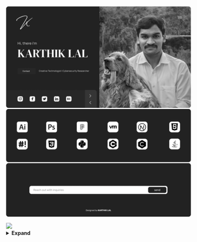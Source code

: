 <a href="https://karthiklal.in">![HEADER](assets/header.png)</a>
![SKILL](assets/skcontent.png)
<a href="https://karthiklal.in/contact">![FOOTER](assets/footer.png)</a>

<img src="https://komarev.com/ghpvc/?username=karthik558&style=flat-round&color=333333&label=Visitors">
<details>
<summary><b>Expand</summary> 
<p align="center">
    <!--Add my profile views -->
     <br>
    <img src="https://github-readme-stats.vercel.app/api?username=karthik558&show_icons=true&count_private=true&line_height=25&title_color=fff&icon_color=fff&text_color=fff&bg_color=333333&hide_border=true" width="550" />    
    <img src="https://github-readme-streak-stats.herokuapp.com/?user=karthik558&hide_border=true&date_format=M%20j%5B%2C%20Y%5D&background=333333&ring=3f5c3&currStreakNum=FFF&fire=3f5c3&sideNums=fff&dates=FFF&border=fff&stroke=3f5c3&currStreakLabel=fff&sideLabels=fff&line_height=20" width="550" />
    
</p>

</details>
